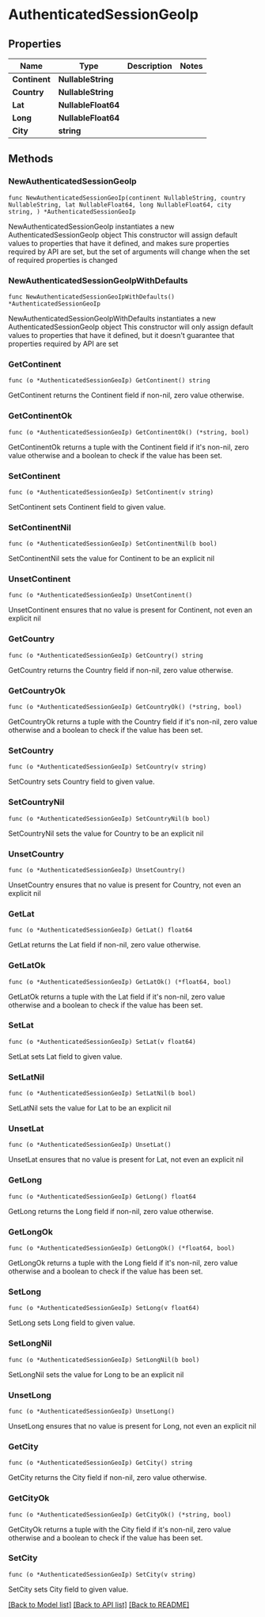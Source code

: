 # AuthenticatedSessionGeoIp

## Properties

Name | Type | Description | Notes
------------ | ------------- | ------------- | -------------
**Continent** | **NullableString** |  | 
**Country** | **NullableString** |  | 
**Lat** | **NullableFloat64** |  | 
**Long** | **NullableFloat64** |  | 
**City** | **string** |  | 

## Methods

### NewAuthenticatedSessionGeoIp

`func NewAuthenticatedSessionGeoIp(continent NullableString, country NullableString, lat NullableFloat64, long NullableFloat64, city string, ) *AuthenticatedSessionGeoIp`

NewAuthenticatedSessionGeoIp instantiates a new AuthenticatedSessionGeoIp object
This constructor will assign default values to properties that have it defined,
and makes sure properties required by API are set, but the set of arguments
will change when the set of required properties is changed

### NewAuthenticatedSessionGeoIpWithDefaults

`func NewAuthenticatedSessionGeoIpWithDefaults() *AuthenticatedSessionGeoIp`

NewAuthenticatedSessionGeoIpWithDefaults instantiates a new AuthenticatedSessionGeoIp object
This constructor will only assign default values to properties that have it defined,
but it doesn't guarantee that properties required by API are set

### GetContinent

`func (o *AuthenticatedSessionGeoIp) GetContinent() string`

GetContinent returns the Continent field if non-nil, zero value otherwise.

### GetContinentOk

`func (o *AuthenticatedSessionGeoIp) GetContinentOk() (*string, bool)`

GetContinentOk returns a tuple with the Continent field if it's non-nil, zero value otherwise
and a boolean to check if the value has been set.

### SetContinent

`func (o *AuthenticatedSessionGeoIp) SetContinent(v string)`

SetContinent sets Continent field to given value.


### SetContinentNil

`func (o *AuthenticatedSessionGeoIp) SetContinentNil(b bool)`

 SetContinentNil sets the value for Continent to be an explicit nil

### UnsetContinent
`func (o *AuthenticatedSessionGeoIp) UnsetContinent()`

UnsetContinent ensures that no value is present for Continent, not even an explicit nil
### GetCountry

`func (o *AuthenticatedSessionGeoIp) GetCountry() string`

GetCountry returns the Country field if non-nil, zero value otherwise.

### GetCountryOk

`func (o *AuthenticatedSessionGeoIp) GetCountryOk() (*string, bool)`

GetCountryOk returns a tuple with the Country field if it's non-nil, zero value otherwise
and a boolean to check if the value has been set.

### SetCountry

`func (o *AuthenticatedSessionGeoIp) SetCountry(v string)`

SetCountry sets Country field to given value.


### SetCountryNil

`func (o *AuthenticatedSessionGeoIp) SetCountryNil(b bool)`

 SetCountryNil sets the value for Country to be an explicit nil

### UnsetCountry
`func (o *AuthenticatedSessionGeoIp) UnsetCountry()`

UnsetCountry ensures that no value is present for Country, not even an explicit nil
### GetLat

`func (o *AuthenticatedSessionGeoIp) GetLat() float64`

GetLat returns the Lat field if non-nil, zero value otherwise.

### GetLatOk

`func (o *AuthenticatedSessionGeoIp) GetLatOk() (*float64, bool)`

GetLatOk returns a tuple with the Lat field if it's non-nil, zero value otherwise
and a boolean to check if the value has been set.

### SetLat

`func (o *AuthenticatedSessionGeoIp) SetLat(v float64)`

SetLat sets Lat field to given value.


### SetLatNil

`func (o *AuthenticatedSessionGeoIp) SetLatNil(b bool)`

 SetLatNil sets the value for Lat to be an explicit nil

### UnsetLat
`func (o *AuthenticatedSessionGeoIp) UnsetLat()`

UnsetLat ensures that no value is present for Lat, not even an explicit nil
### GetLong

`func (o *AuthenticatedSessionGeoIp) GetLong() float64`

GetLong returns the Long field if non-nil, zero value otherwise.

### GetLongOk

`func (o *AuthenticatedSessionGeoIp) GetLongOk() (*float64, bool)`

GetLongOk returns a tuple with the Long field if it's non-nil, zero value otherwise
and a boolean to check if the value has been set.

### SetLong

`func (o *AuthenticatedSessionGeoIp) SetLong(v float64)`

SetLong sets Long field to given value.


### SetLongNil

`func (o *AuthenticatedSessionGeoIp) SetLongNil(b bool)`

 SetLongNil sets the value for Long to be an explicit nil

### UnsetLong
`func (o *AuthenticatedSessionGeoIp) UnsetLong()`

UnsetLong ensures that no value is present for Long, not even an explicit nil
### GetCity

`func (o *AuthenticatedSessionGeoIp) GetCity() string`

GetCity returns the City field if non-nil, zero value otherwise.

### GetCityOk

`func (o *AuthenticatedSessionGeoIp) GetCityOk() (*string, bool)`

GetCityOk returns a tuple with the City field if it's non-nil, zero value otherwise
and a boolean to check if the value has been set.

### SetCity

`func (o *AuthenticatedSessionGeoIp) SetCity(v string)`

SetCity sets City field to given value.



[[Back to Model list]](../README.md#documentation-for-models) [[Back to API list]](../README.md#documentation-for-api-endpoints) [[Back to README]](../README.md)


